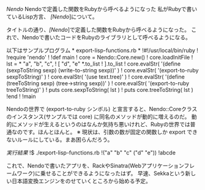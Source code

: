 *Nendo* Nendoで定義した関数をRubyから呼べるようになった
私がRubyで書いているLisp方言、 *[Nendo*]について。

タイトルの通り、*[Nendo*]で定義した関数をRubyから呼べるようになった。
これで、Nendoで書いたコードをRubyのライブラリとして呼べるようになる。

以下はサンプルプログラム * export-lisp-functions.rb *
!#!/usr/local/bin/ruby
!
!require 'nendo'
!
!def main
!  core = Nendo::Core.new()
!  core.loadInitFile
!  lst = * "a", "b", "c",
!          [ "d", "e" *.to_list
!        ].to_list
!  core.evalStr( '(define (sexpToString sexp) (write-to-string sexp))' )
!  core.evalStr( '(export-to-ruby sexpToString)' )
!  core.evalStr( '(use text.tree)' )
!  core.evalStr( '(define (treeToString sexp) (tree->string sexp))' )
!  core.evalStr( '(export-to-ruby treeToString)' )
!  puts core.sexpToString( lst )
!  puts core.treeToString( lst )
!end
!
!main

Nendoの世界で (export-to-ruby シンボル) と宣言すると、Nendo::Coreクラスのインスタンス(サンプルでは core) に同名のメソッドが動的に増えるのだ。
動的にメソッドが生えるというのはなんか気持ち悪いけれど、Rubyの世界では普通なのです。ほんとほんと。
※ 現状は、引数の数が固定の関数しか export できないルールにしている。まあ困らんだろう。

 *実行結果*
!$ ./export-lisp-functions.rb 
!("a" "b" "c" ("d" "e"))
!abcde

これで、Nendoで書いたアプリを、RackやSinatra(Webアプリケーションフレームワーク)に乗せることができるようになったはず。
早速、Sekkaという新しい日本語変換エンジンをのせていくところから始める予定。
